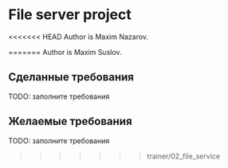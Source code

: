 
# File server project

<<<<<<< HEAD
Author is Maxim Nazarov.
 
=======
Author is Maxim Suslov.

## Сделанные требования

TODO: заполните требования

## Желаемые требования

TODO: заполните требования
>>>>>>> trainer/02_file_service
